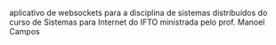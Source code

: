 aplicativo de websockets para a disciplina de sistemas distribuídos do curso de Sistemas para Internet do IFTO ministrada pelo prof. Manoel Campos